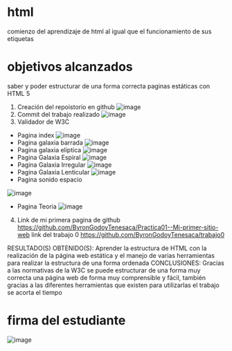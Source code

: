 # html
comienzo del aprendizaje de html al igual que el funcionamiento de sus etiquetas
# objetivos alcanzados
saber y poder estructurar de una forma correcta paginas estáticas con HTML 5 
1.	Creación del repoistorio en github 
![image](https://user-images.githubusercontent.com/49033745/97093232-ccba1600-160f-11eb-9a7e-1ae0067e18d7.png)
2.	Commit del trabajo realizado 
![image](https://user-images.githubusercontent.com/49033745/97093255-f3784c80-160f-11eb-9399-97015533da75.png)
3.	Validador de  W3C
-	Pagina index
![image](https://user-images.githubusercontent.com/49033745/97093272-186cbf80-1610-11eb-89ef-f1f200e8bfc9.png)
-	Pagina galaxia barrada
![image](https://user-images.githubusercontent.com/49033745/97093283-26badb80-1610-11eb-9473-25bca9092ab9.png)
-	Pagina galaxia eliptica
![image](https://user-images.githubusercontent.com/49033745/97093292-3b976f00-1610-11eb-928f-a5dab020a7f0.png)
-	Pagina Galaxia Espiral
![image](https://user-images.githubusercontent.com/49033745/97093300-4eaa3f00-1610-11eb-97ff-ff6c22587c40.png)
-	Pagina Galaxia Irregular
![image](https://user-images.githubusercontent.com/49033745/97093305-5c5fc480-1610-11eb-81b1-2146d45de781.png)
-	Pagina Galaxia Lenticular
![image](https://user-images.githubusercontent.com/49033745/97093313-6c77a400-1610-11eb-982d-79c132138aab.png)
-	Pagina sonido espacio

![image](https://user-images.githubusercontent.com/49033745/97093322-81543780-1610-11eb-88b6-b5947a784469.png)
-	Pagina Teoria
![image](https://user-images.githubusercontent.com/49033745/97093328-8fa25380-1610-11eb-98f9-c10638817281.png)
4.	Link de mi primera pagina de github
https://github.com/ByronGodoyTenesaca/Practica01--Mi-primer-sitio-web
link del trabajo 0
https://github.com/ByronGodoyTenesaca/trabajo0

RESULTADO(S) OBTENIDO(S):
 Aprender la estructura de HTML con la realización de la página web estática  y el manejo de varias herramientas para realizar la estructura de una forma ordenada
CONCLUSIONES:
Gracias a las normativas de la W3C se puede estructurar de una forma muy correcta una página web de forma muy comprensible y fácil, también gracias a las diferentes herramientas que existen para utilizarlas el trabajo se acorta el tiempo

# firma del estudiante
![image](https://user-images.githubusercontent.com/49033745/97093437-941b3c00-1611-11eb-8175-de459ae91c3e.png)
